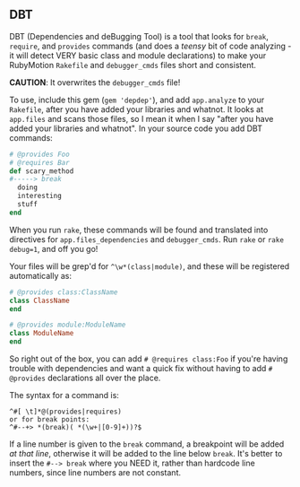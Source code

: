 DBT
----------

DBT (Dependencies and deBugging Tool) is a tool that looks for `break`,
`require`, and `provides` commands (and does a *teensy* bit of code analyzing -
it will detect VERY basic class and module declarations) to make your RubyMotion
`Rakefile` and `debugger_cmds` files short and consistent.

**CAUTION**: It overwrites the `debugger_cmds` file!

To use, include this gem (`gem 'depdep'`), and add `app.analyze` to your
`Rakefile`, after you have added your libraries and whatnot.  It looks at
`app.files` and scans those files, so I mean it when I say "after you have added
your libraries and whatnot". In your source code you add DBT commands:

```ruby
# @provides Foo
# @requires Bar
def scary_method
#-----> break
  doing
  interesting
  stuff
end
```

When you run `rake`, these commands will be found and translated into directives
for `app.files_dependencies` and `debugger_cmds`. Run `rake` or `rake debug=1`,
and off you go!

Your files will be grep'd for `^\w*(class|module)`, and these will be registered
automatically as:

```ruby
# @provides class:ClassName
class ClassName
end

# @provides module:ModuleName
class ModuleName
end
```

So right out of the box, you can add `# @requires class:Foo` if you're having
trouble with dependencies and want a quick fix without having to add
`# @provides` declarations all over the place.

The syntax for a command is:

```regex
^#[ \t]*@(provides|requires)
or for break points:
^#--+> *(break)( *(\w+|[0-9]+))?$
```

If a line number is given to the `break` command, a breakpoint will be added *at
that line*, otherwise it will be added to the line below `break`.  It's better to
insert the `#--> break` where you NEED it, rather than hardcode line numbers,
since line numbers are not constant.
